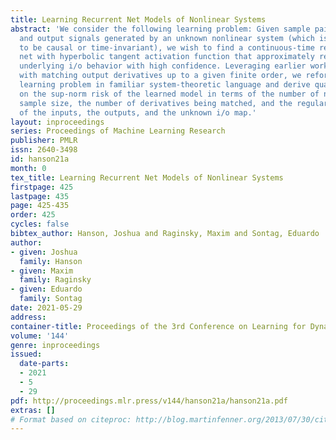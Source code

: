 ```yaml
---
title: Learning Recurrent Net Models of Nonlinear Systems
abstract: 'We consider the following learning problem: Given sample pairs of input
  and output signals generated by an unknown nonlinear system (which is not assumed
  to be causal or time-invariant), we wish to find a continuous-time recurrent neural
  net with hyperbolic tangent activation function that approximately reproduces the
  underlying i/o behavior with high confidence. Leveraging earlier work concerned
  with matching output derivatives up to a given finite order, we reformulate the
  learning problem in familiar system-theoretic language and derive quantitative guarantees
  on the sup-norm risk of the learned model in terms of the number of neurons, the
  sample size, the number of derivatives being matched, and the regularity properties
  of the inputs, the outputs, and the unknown i/o map.'
layout: inproceedings
series: Proceedings of Machine Learning Research
publisher: PMLR
issn: 2640-3498
id: hanson21a
month: 0
tex_title: Learning Recurrent Net Models of Nonlinear Systems
firstpage: 425
lastpage: 435
page: 425-435
order: 425
cycles: false
bibtex_author: Hanson, Joshua and Raginsky, Maxim and Sontag, Eduardo
author:
- given: Joshua
  family: Hanson
- given: Maxim
  family: Raginsky
- given: Eduardo
  family: Sontag
date: 2021-05-29
address:
container-title: Proceedings of the 3rd Conference on Learning for Dynamics and Control
volume: '144'
genre: inproceedings
issued:
  date-parts:
  - 2021
  - 5
  - 29
pdf: http://proceedings.mlr.press/v144/hanson21a/hanson21a.pdf
extras: []
# Format based on citeproc: http://blog.martinfenner.org/2013/07/30/citeproc-yaml-for-bibliographies/
---
```

